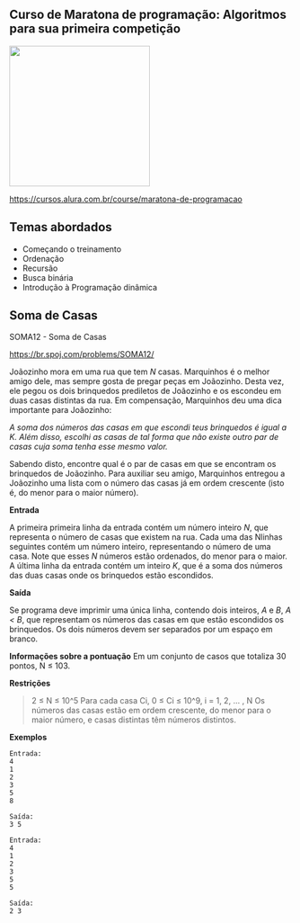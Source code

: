 Curso de Maratona de programação: Algoritmos para sua primeira competição
---------
<img src="https://www.alura.com.br/assets/api/cursos/maratona-de-programacao.svg" data-canonical-src="https://www.alura.com.br/assets/api/cursos/maratona-de-programacao.svg" width="250" height="250" />

https://cursos.alura.com.br/course/maratona-de-programacao

## Temas abordados
* Começando o treinamento
* Ordenação
* Recursão
* Busca binária
* Introdução à Programação dinâmica


## Soma de Casas
SOMA12 - Soma de Casas

https://br.spoj.com/problems/SOMA12/

Joãozinho mora em uma rua que tem *N* casas. Marquinhos é o melhor amigo dele, mas sempre gosta de pregar peças em Joãozinho. Desta vez, ele pegou os dois brinquedos prediletos de Joãozinho e os escondeu em duas casas distintas da rua. Em compensação, Marquinhos deu uma dica importante para Joãozinho:

*A soma dos números das casas em que escondi teus brinquedos é igual a K. Além disso, escolhi as casas de tal forma que não existe outro par de casas cuja soma tenha esse mesmo valor.*

Sabendo disto, encontre qual é o par de casas em que se encontram os brinquedos de Joãozinho. Para auxiliar seu amigo, Marquinhos entregou a Joãozinho uma lista com o número das casas já em ordem crescente (isto é, do menor para o maior número).


**Entrada**

A primeira primeira linha da entrada contém um número inteiro *N*, que representa o número de casas que existem na rua. Cada uma das Nlinhas seguintes contém um número inteiro, representando o número de uma casa. Note que esses *N* números estão ordenados, do menor para o maior. A última linha da entrada contém um inteiro *K*, que é a soma dos números das duas casas onde os brinquedos estão escondidos.


**Saída**

Se programa deve imprimir uma única linha, contendo dois inteiros, *A* e *B*, *A < B*, que representam os números das casas em que estão escondidos os brinquedos. Os dois números devem ser separados por um espaço em branco.


**Informações sobre a pontuação**
Em um conjunto de casos que totaliza 30 pontos, N ≤ 103.


**Restrições**
> 2 ≤ N ≤ 10^5
> Para cada casa Ci, 0 ≤ Ci ≤ 10^9, i = 1, 2, ... , N
> Os números das casas estão em ordem crescente, do menor para o maior número, e casas distintas têm números distintos.


**Exemplos**

```
Entrada:
4
1
2
3
5
8

Saída:
3 5

Entrada:
4
1
2
3
5
5

Saída:
2 3
````
